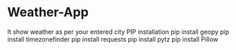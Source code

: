 # Weather-App
It show weather as per your entered city 
PIP installation 
pip install geopy
pip install timezonefinder
pip install requests
pip install pytz
pip install Pillow
